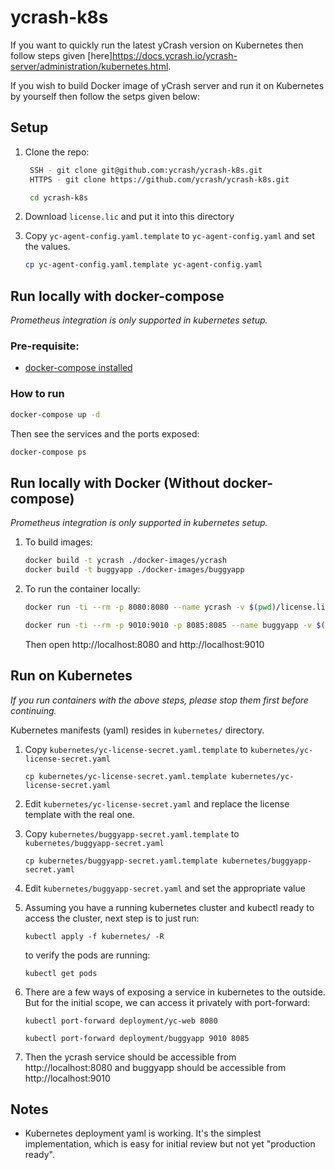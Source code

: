 # ycrash-k8s

If you want to quickly run the latest yCrash version on Kubernetes then follow steps given [here]https://docs.ycrash.io/ycrash-server/administration/kubernetes.html. 

If you wish to build Docker image of yCrash server and run it on Kubernetes by yourself then follow the setps given below:

## Setup

1. Clone the repo: 

   ```sh
	SSH - git clone git@github.com:ycrash/ycrash-k8s.git
	HTTPS - git clone https://github.com/ycrash/ycrash-k8s.git
   
	cd ycrash-k8s
   ```

2. Download `license.lic` and put it into this directory
3. Copy `yc-agent-config.yaml.template` to `yc-agent-config.yaml` and set the values.

	```sh
	cp yc-agent-config.yaml.template yc-agent-config.yaml
	```
	
## Run locally with docker-compose

*Prometheus integration is only supported in kubernetes setup.*

### Pre-requisite:

- [docker-compose installed](https://docs.docker.com/compose/install/)

### How to run

```sh
docker-compose up -d
```

Then see the services and the ports exposed:

```sh
docker-compose ps
```


## Run locally with Docker (Without docker-compose)

*Prometheus integration is only supported in kubernetes setup.*

1. To build images:

   ```sh
   docker build -t ycrash ./docker-images/ycrash
   docker build -t buggyapp ./docker-images/buggyapp
   ```

2. To run the container locally:

   ```sh
   docker run -ti --rm -p 8080:8080 --name ycrash -v $(pwd)/license.lic:/opt/workspace/yc/license.lic ycrash
   ```

   ```sh
   docker run -ti --rm -p 9010:9010 -p 8085:8085 --name buggyapp -v $(pwd)/yc-agent-config.yaml:/opt/workspace/yc/agent/config.yaml buggyapp
   ```

   Then open http://localhost:8080 and http://localhost:9010

## Run on Kubernetes

*If you run containers with the above steps, please stop them first before continuing.*

Kubernetes manifests (yaml) resides in `kubernetes/` directory.

1. Copy `kubernetes/yc-license-secret.yaml.template` to `kubernetes/yc-license-secret.yaml`

   ```
   cp kubernetes/yc-license-secret.yaml.template kubernetes/yc-license-secret.yaml
   ```

2. Edit `kubernetes/yc-license-secret.yaml` and replace the license template with the real one.


3. Copy `kubernetes/buggyapp-secret.yaml.template` to `kubernetes/buggyapp-secret.yaml`

   ```
   cp kubernetes/buggyapp-secret.yaml.template kubernetes/buggyapp-secret.yaml
   ```

4. Edit `kubernetes/buggyapp-secret.yaml` and set the appropriate value

5. Assuming you have a running kubernetes cluster and kubectl ready to access the cluster, next step is to just run:

   ```
   kubectl apply -f kubernetes/ -R
   ```

   to verify the pods are running:

   ```
   kubectl get pods
   ```

6. There are a few ways of exposing a service in kubernetes to the outside. But for the initial scope, we can access it privately with port-forward:

   ```
   kubectl port-forward deployment/yc-web 8080
   ```

   ```
   kubectl port-forward deployment/buggyapp 9010 8085
   ```

7. Then the ycrash service should be accessible from http://localhost:8080 and buggyapp should be accessible from http://localhost:9010



## Notes

- Kubernetes deployment yaml is working. It's the simplest implementation, which is easy for initial review but not yet "production ready".
